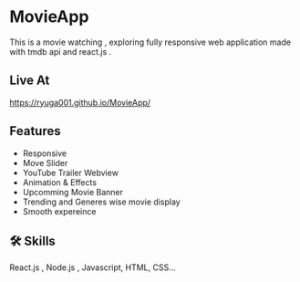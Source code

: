 
# MovieApp

This is a movie watching , exploring fully responsive web application made with tmdb api and react.js .



## Live At
https://ryuga001.github.io/MovieApp/
## Features

- Responsive
- Move Slider
- YouTube Trailer Webview
- Animation & Effects
- Upcomming Movie Banner
- Trending and Generes wise movie display
- Smooth expereince 


## 🛠 Skills
React.js , Node.js , Javascript, HTML, CSS...

